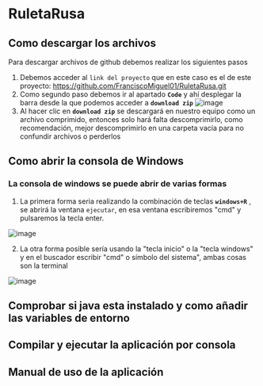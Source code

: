 # RuletaRusa

## Como descargar los archivos
Para descargar archivos de github debemos realizar los siguientes pasos

1. Debemos acceder al `link del proyecto` que en este caso es el de este proyecto: https://github.com/FranciscoMiguel01/RuletaRusa.git 
2. Como segundo paso debemos ir al apartado **`Code`**  y ahí desplegar la barra desde la que podemos acceder a **`download zip`**
![image](https://user-images.githubusercontent.com/79007014/109994085-40caa000-7d0d-11eb-9886-a555a72e8d2c.png)
3. Al hacer clic en **`download zip`** se descargará en nuestro equipo como un archivo comprimido, entonces solo hará falta descomprimirlo, como recomendación, mejor descomprimirlo en una carpeta vacía para no confundir archivos o perderlos 







## Como abrir la consola de Windows
### La consola de windows se puede abrir de varias formas
1. La primera forma seria realizando la combinación de teclas **`windows+R`** , se abrirá la ventana `ejecutar`, en esa ventana escribiremos  "cmd" y pulsaremos la tecla enter.

![image](https://user-images.githubusercontent.com/79007014/109996078-2bef0c00-7d0f-11eb-9d8f-a2167d9502c0.png)

2. La otra forma posible sería usando la "tecla inicio" o la "tecla windows" y en el buscador escribir "cmd" o símbolo del sistema", ambas cosas son la terminal


![image](https://user-images.githubusercontent.com/79007014/109998660-c05a6e00-7d11-11eb-8b6f-c2ea83c7f62b.png)




## Comprobar si java esta instalado y como añadir las variables de entorno

## Compilar y ejecutar la aplicación por consola

## Manual de uso de la aplicación
